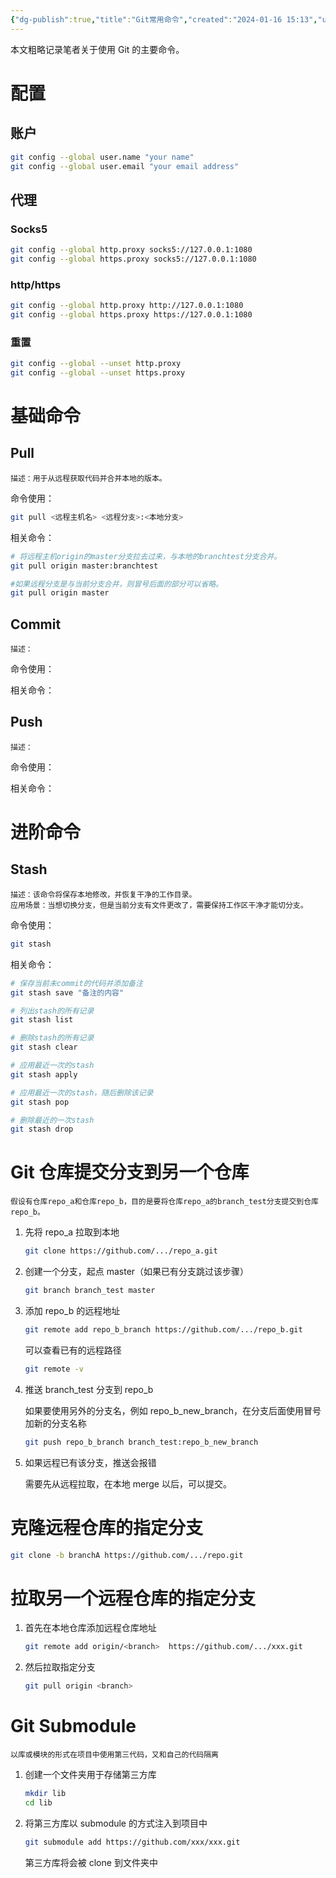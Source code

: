 ```yaml
---
{"dg-publish":true,"title":"Git常用命令","created":"2024-01-16 15:13","updated":"2024-01-29 15:00","tags":["tool"],"permalink":"/1-Engineering Wiki/Git常用命令/","dgPassFrontmatter":true,"noteIcon":"1"}
---
```



本文粗略记录笔者关于使用 Git 的主要命令。

# 配置

## 账户

```bash
git config --global user.name "your name"
git config --global user.email "your email address"
```

## 代理

### Socks5

```bash
git config --global http.proxy socks5://127.0.0.1:1080
git config --global https.proxy socks5://127.0.0.1:1080
```

### http/https

```bash
git config --global http.proxy http://127.0.0.1:1080
git config --global https.proxy https://127.0.0.1:1080
```

### 重置

```bash
git config --global --unset http.proxy
git config --global --unset https.proxy
```

# 基础命令

## Pull

	描述：用于从远程获取代码并合并本地的版本。

命令使用：

```bash
git pull <远程主机名> <远程分支>:<本地分支>
```

相关命令：

```bash
# 将远程主机origin的master分支拉去过来，与本地的branchtest分支合并。
git pull origin master:branchtest

#如果远程分支是与当前分支合并，则冒号后面的部分可以省略。
git pull origin master
```

## Commit

	描述：

命令使用：

相关命令：

## Push

	描述：

命令使用：

相关命令：

# 进阶命令

## Stash

	描述：该命令将保存本地修改，并恢复干净的工作目录。
	应用场景：当想切换分支，但是当前分支有文件更改了，需要保持工作区干净才能切分支。

命令使用：

```bash
git stash
```

相关命令：

```bash
# 保存当前未commit的代码并添加备注
git stash save "备注的内容"

# 列出stash的所有记录
git stash list

# 删除stash的所有记录
git stash clear

# 应用最近一次的stash
git stash apply

# 应用最近一次的stash，随后删除该记录
git stash pop

# 删除最近的一次stash
git stash drop
```

# Git 仓库提交分支到另一个仓库

	假设有仓库repo_a和仓库repo_b，目的是要将仓库repo_a的branch_test分支提交到仓库repo_b。

1. 先将 repo_a 拉取到本地

    ```bash
    git clone https://github.com/.../repo_a.git
    ```

2. 创建一个分支，起点 master（如果已有分支跳过该步骤）

    ```bash
    git branch branch_test master
    ```

3. 添加 repo_b 的远程地址

    ```bash
    git remote add repo_b_branch https://github.com/.../repo_b.git
    ```

    可以查看已有的远程路径

    ```bash
    git remote -v
    ```

4. 推送 branch_test 分支到 repo_b

    如果要使用另外的分支名，例如 repo_b_new_branch，在分支后面使用冒号加新的分支名称

    ```bash
    git push repo_b_branch branch_test:repo_b_new_branch
    ```

5. 如果远程已有该分支，推送会报错

    需要先从远程拉取，在本地 merge 以后，可以提交。

# 克隆远程仓库的指定分支

```bash
git clone -b branchA https://github.com/.../repo.git
```

# 拉取另一个远程仓库的指定分支

1. 首先在本地仓库添加远程仓库地址

    ```bash
    git remote add origin/<branch>  https://github.com/.../xxx.git
    ```

2. 然后拉取指定分支

    ```bash
    git pull origin <branch>
    ```

# Git Submodule

	以库或模块的形式在项目中使用第三代码，又和自己的代码隔离

1. 创建一个文件夹用于存储第三方库

    ```bash
    mkdir lib
    cd lib
    ```

2. 将第三方库以 submodule 的方式注入到项目中

    ```bash
    git submodule add https://github.com/xxx/xxx.git
    ```

    第三方库将会被 clone 到文件夹中